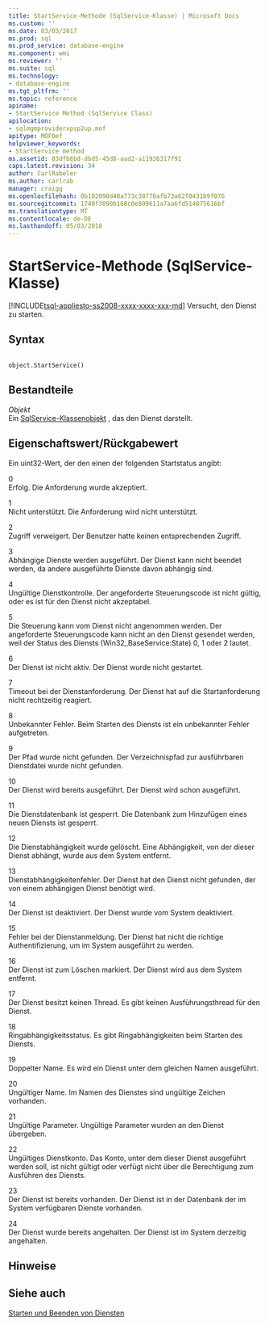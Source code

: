 ```yaml
---
title: StartService-Methode (SqlService-Klasse) | Microsoft Docs
ms.custom: ''
ms.date: 03/03/2017
ms.prod: sql
ms.prod_service: database-engine
ms.component: wmi
ms.reviewer: ''
ms.suite: sql
ms.technology:
- database-engine
ms.tgt_pltfrm: ''
ms.topic: reference
apiname:
- StartService Method (SqlService Class)
apilocation:
- sqlmgmproviderxpsp2up.mof
apitype: MOFDef
helpviewer_keywords:
- StartService method
ms.assetid: 83dfb6bd-dbd5-45d8-aad2-a11926317f91
caps.latest.revision: 34
author: CarlRabeler
ms.author: carlrab
manager: craigg
ms.openlocfilehash: 0b102090d48a773c38776afb73a62f0431b9f076
ms.sourcegitcommit: 1740f3090b168c0e809611a7aa6fd514075616bf
ms.translationtype: MT
ms.contentlocale: de-DE
ms.lasthandoff: 05/03/2018
---
```

# <a name="startservice-method-sqlservice-class"></a>StartService-Methode (SqlService-Klasse)
[!INCLUDE[tsql-appliesto-ss2008-xxxx-xxxx-xxx-md](../../../includes/tsql-appliesto-ss2008-xxxx-xxxx-xxx-md.md)]
  Versucht, den Dienst zu starten.  
  
## <a name="syntax"></a>Syntax  
  
```  
  
object.StartService()  
```  
  
## <a name="parts"></a>Bestandteile  
 *Objekt*  
 Ein [SqlService-Klassenobjekt](../../../relational-databases/wmi-provider-configuration-classes/sqlservice-class/sqlservice-class.md) , das den Dienst darstellt.  
  
## <a name="property-valuereturn-value"></a>Eigenschaftswert/Rückgabewert  
 Ein uint32-Wert, der den einen der folgenden Startstatus angibt:  
  
 0  
 Erfolg. Die Anforderung wurde akzeptiert.  
  
 1  
 Nicht unterstützt. Die Anforderung wird nicht unterstützt.  
  
 2  
 Zugriff verweigert. Der Benutzer hatte keinen entsprechenden Zugriff.  
  
 3  
 Abhängige Dienste werden ausgeführt. Der Dienst kann nicht beendet werden, da andere ausgeführte Dienste davon abhängig sind.  
  
 4  
 Ungültige Dienstkontrolle. Der angeforderte Steuerungscode ist nicht gültig, oder es ist für den Dienst nicht akzeptabel.  
  
 5  
 Die Steuerung kann vom Dienst nicht angenommen werden. Der angeforderte Steuerungscode kann nicht an den Dienst gesendet werden, weil der Status des Diensts (Win32_BaseService:State) 0, 1 oder 2 lautet.  
  
 6  
 Der Dienst ist nicht aktiv. Der Dienst wurde nicht gestartet.  
  
 7  
 Timeout bei der Dienstanforderung. Der Dienst hat auf die Startanforderung nicht rechtzeitig reagiert.  
  
 8  
 Unbekannter Fehler. Beim Starten des Diensts ist ein unbekannter Fehler aufgetreten.  
  
 9  
 Der Pfad wurde nicht gefunden. Der Verzeichnispfad zur ausführbaren Dienstdatei wurde nicht gefunden.  
  
 10  
 Der Dienst wird bereits ausgeführt. Der Dienst wird schon ausgeführt.  
  
 11  
 Die Dienstdatenbank ist gesperrt. Die Datenbank zum Hinzufügen eines neuen Diensts ist gesperrt.  
  
 12  
 Die Dienstabhängigkeit wurde gelöscht. Eine Abhängigkeit, von der dieser Dienst abhängt, wurde aus dem System entfernt.  
  
 13  
 Dienstabhängigkeitenfehler. Der Dienst hat den Dienst nicht gefunden, der von einem abhängigen Dienst benötigt wird.  
  
 14  
 Der Dienst ist deaktiviert. Der Dienst wurde vom System deaktiviert.  
  
 15  
 Fehler bei der Dienstanmeldung. Der Dienst hat nicht die richtige Authentifizierung, um im System ausgeführt zu werden.  
  
 16  
 Der Dienst ist zum Löschen markiert. Der Dienst wird aus dem System entfernt.  
  
 17  
 Der Dienst besitzt keinen Thread. Es gibt keinen Ausführungsthread für den Dienst.  
  
 18  
 Ringabhängigkeitsstatus. Es gibt Ringabhängigkeiten beim Starten des Diensts.  
  
 19  
 Doppelter Name. Es wird ein Dienst unter dem gleichen Namen ausgeführt.  
  
 20  
 Ungültiger Name. Im Namen des Dienstes sind ungültige Zeichen vorhanden.  
  
 21  
 Ungültige Parameter. Ungültige Parameter wurden an den Dienst übergeben.  
  
 22  
 Ungültiges Dienstkonto. Das Konto, unter dem dieser Dienst ausgeführt werden soll, ist nicht gültigt oder verfügt nicht über die Berechtigung zum Ausführen des Diensts.  
  
 23  
 Der Dienst ist bereits vorhanden. Der Dienst ist in der Datenbank der im System verfügbaren Dienste vorhanden.  
  
 24  
 Der Dienst wurde bereits angehalten. Der Dienst ist im System derzeitig angehalten.  
  
## <a name="remarks"></a>Hinweise  
  
## <a name="see-also"></a>Siehe auch  
 [Starten und Beenden von Diensten](http://technet.microsoft.com/library/ms174886\(v=sql.105\).aspx)  
  
  
